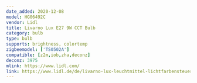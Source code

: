 ```yaml
---
date_added: 2020-12-08
model: HG06492C
vendor: Lidl
title: Livarno Lux E27 9W CCT Bulb
category: bulb
type: bulb
supports: brightness, colortemp
zigbeemodel: ['TS0502A']
compatible: [z2m,iob,zha,deconz]
deconz: 3975
mlink: https://www.lidl.com/
link: https://www.lidl.de/de/livarno-lux-leuchtmittel-lichtfarbensteuerung-zigbee-smart-home/p354568
---
```


